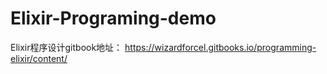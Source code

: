 # Elixir-Programing-demo
Elixir程序设计gitbook地址：
https://wizardforcel.gitbooks.io/programming-elixir/content/
